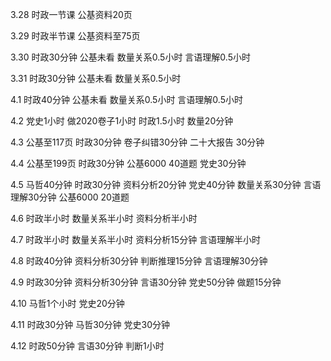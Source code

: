 3.28 时政一节课 公基资料20页

3.29 时政半节课 公基资料至75页

3.30 时政30分钟 公基未看 数量关系0.5小时 言语理解0.5小时

3.31 时政30分钟 公基未看 数量关系0.5小时 

4.1 时政40分钟 公基未看 数量关系0.5小时 言语理解0.5小时

4.2 党史1小时 做2020卷子1小时 时政1.5小时 数量20分钟

4.3 公基至117页 时政30分钟 卷子纠错30分钟 二十大报告 30分钟

4.4 公基至199页 时政30分钟 公基6000 40道题 党史30分钟

4.5 马哲40分钟 时政30分钟 资料分析20分钟 党史40分钟 数量关系30分钟 言语理解30分钟 
公基6000 20道题

4.6 时政半小时 数量关系半小时 资料分析半小时

4.7 时政半小时 数量关系半小时 资料分析15分钟 言语理解半小时

4.8 时政40分钟 资料分析30分钟 判断推理15分钟 言语理解30分钟

4.9 时政30分钟 资料分析30分钟 言语30分钟 党史50分钟 做题15分钟

4.10 马哲1个小时 党史20分钟

4.11 时政30分钟 马哲30分钟 党史30分钟

4.12 时政50分钟 言语30分钟 判断1小时




